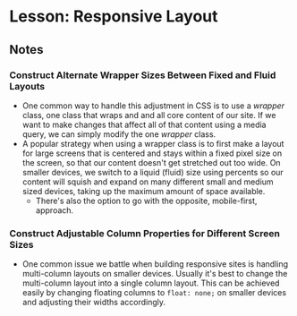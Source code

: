 # Lesson: Responsive Layout

## Notes

### Construct Alternate Wrapper Sizes Between Fixed and Fluid Layouts

- One common way to handle this adjustment in CSS is to use a _wrapper_ class, one class that wraps and and all core content of our site. If we want to make changes that affect all of that content using a media query, we can simply modify the one _wrapper_ class.
- A popular strategy when using a wrapper class is to first make a layout for large screens that is centered and stays within a fixed pixel size on the screen, so that our content doesn't get stretched out too wide. On smaller devices, we switch to a liquid (fluid) size using percents so our content will squish and expand on many different small and medium sized devices, taking up the maximum amount of space available.
  - There's also the option to go with the opposite, mobile-first, approach.

### Construct Adjustable Column Properties for Different Screen Sizes

- One common issue we battle when building responsive sites is handling multi-column layouts on smaller devices. Usually it's best to change the multi-column layout into a single column layout. This can be achieved easily by changing floating columns to `float: none;` on smaller devices and adjusting their widths accordingly.